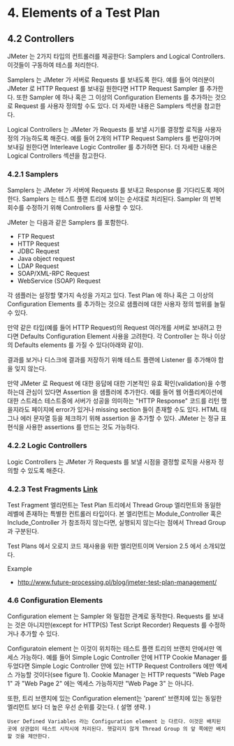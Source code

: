 # 4. Elements of a Test Plan


## 4.2 Controllers
JMeter 는 2가지 타입의 컨트롤러를 제공한다: Samplers and Logical Controllers. 이것들이 구동하여 테스를 처리한다.

Samplers 는 JMeter 가 서버로 Requests 를 보내도록 한다. 예를 들어 여러분이 JMeter 로 HTTP Request 를 보내길 원한다면 HTTP Request Sampler 를 추가한다. 또한 Sampler 에 하나 혹은 그 이상의 Configuration Elements 를 추가하는 것으로 Request 를 사용자 정의할 수도 있다. 더 자세한 내용은 Samplers 섹션을 참고한다.

Logical Controllers 는 JMeter 가 Requests 를 보낼 시기를 결정할 로직을 사용자 정의 가능하도록 해준다. 예를 들어 2개의 HTTP Request Samplers 를 번갈아가며 보내길 원한다면 Interleave Logic Controller 를 추가하면 된다. 더 자세한 내용은 Logical Controllers 섹션을 참고한다.


### 4.2.1 Samplers
Samplers 는 JMeter 가 서버에 Requests 를 보내고 Response 를 기다리도록 제어한다. Samplers 는 테스트 플랜 트리에 보이는 순서대로 처리된다. Sampler 의 반복 회수를 수정하기 위해 Controllers 를 사용할 수 있다.

JMeter 는 다음과 같은 Samplers 를 포함한다.
* FTP Request
* HTTP Request
* JDBC Request
* Java object request
* LDAP Request
* SOAP/XML-RPC Request
* WebService (SOAP) Request

각 샘플러는 설정할 몇가지 속성을 가지고 있다. Test Plan 에 하나 혹은 그 이상의 Configuration Elements 를 추가하는 것으로 샘플러에 대한 사용자 정의 범위를 늘릴 수 있다.

만약 같은 타입(예를 들어 HTTP Request)의 Request 여러개를 서버로 보내려고 한다면 Defaults Configuration Element 사용을 고려한다. 각 Controller 는 하나 이상의 Defaults elements 를 가질 수 있다(아래와 같이).

결과를 보거나 디스크에 결과를 저장하기 위해 테스트 플랜에 Listener 를 추가해야 함을 잊지 않는다.

만약 JMeter 로 Request 에 대한 응답에 대한 기본적인 유효 확인(validation)을 수행하는데 관심이 있다면 Assertion 을 샘플러에 추가한다. 예를 들어 웹 어플리케이션에 대한 스트레스 테스트중에 서버가 성공을 의미하는 "HTTP Response" 코드를 리턴 했을지라도 페이지에 error가 있거나 missing section 들이 존재할 수도 있다. HTML 태그나 에러 문자열 등을 체크하기 위해 assertion 을 추가할 수 있다. JMeter 는 정규 표현식을 사용한 assertions 를 만드는 것도 가능하다.


### 4.2.2 Logic Controllers
Logic Controllers 는 JMeter 가 Requests 를 보낼 시점을 결정할 로직을 사용자 정의할 수 있도록 해준다. 

### 4.2.3 Test Fragments [Link](http://jmeter.apache.org/usermanual/test_plan.html#test_fragments)
Test Fragment 엘리먼트는 Test Plan 트리에서 Thread Group 엘리먼트와 동일한 레벨에 존재하는 특별한 컨트롤러 타입이다. 본 엘리먼트는 Module_Controller 혹은 Include_Controller 가 참조하지 않는다면, 실행되지 않는다는 점에서 Thread Group 과 구분된다.

Test Plans 에서 오로지 코드 재사용을 위한 엘리먼트이며 Version 2.5 에서 소개되었다.

Example
* http://www.future-processing.pl/blog/jmeter-test-plan-management/

### 4.6 Configuration Elements
Configuration element 는 Sampler 와 밀접한 관계로 동작한다. Requests 를 보내는 것은 아니지만(except for HTTP(S) Test Script Recorder) Requests 를 수정하거나 추가할 수 있다.

Configuratoin element 는 이것이 위치하는 테스트 플랜 트리의 브랜치 안에서만 엑세스 가능하다. 예를 들어 Simple Logic Controller 안에 HTTP Cookie Manager 를 두었다면 Simple Logic Controller 안에 있는 HTTP Request Controllers 에만 엑세스 가능할 것이다(see figure 1). Cookie Manager 는 HTTP requests "Web Page 1" 과 "Web Page 2" 에는 엑세스 가능하지만 "Web Page 3" 는 아니다.

또한, 트리 브랜치에 있는 Configuration element는 'parent' 브랜치에 있는 동일한 엘리먼트 보다 더 높은 우선 순위를 갖는다.
( 설명 생략. )

```
User Defined Variables 라는 Configuration element 는 다르다. 이것은 배치된 곳에 상관없이 테스트 시작시에 처리된다. 헷갈리지 않게 Thread Group 의 앞 쪽에만 배치할 것을 제안한다.
```


